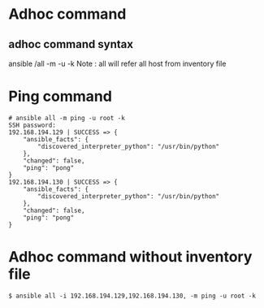 # Adhoc command

## adhoc command syntax
ansible <inventory-host>/all -m <module-name> -u <machine-user> -k
Note : all will refer all host from inventory file  


# Ping command
```
# ansible all -m ping -u root -k
SSH password:
192.168.194.129 | SUCCESS => {
    "ansible_facts": {
        "discovered_interpreter_python": "/usr/bin/python"
    },
    "changed": false,
    "ping": "pong"
}
192.168.194.130 | SUCCESS => {
    "ansible_facts": {
        "discovered_interpreter_python": "/usr/bin/python"
    },
    "changed": false,
    "ping": "pong"
}
```

# Adhoc command without inventory file

```
$ ansible all -i 192.168.194.129,192.168.194.130, -m ping -u root -k
````